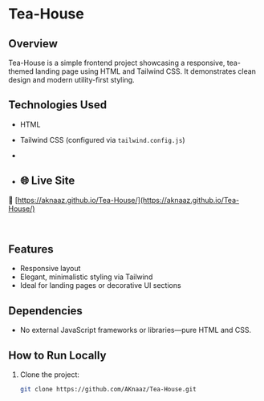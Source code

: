 # Tea-House

## Overview
Tea-House is a simple frontend project showcasing a responsive, tea-themed landing page using HTML and Tailwind CSS. It demonstrates clean design and modern utility-first styling.

## Technologies Used
- HTML  
- Tailwind CSS (configured via `tailwind.config.js`)

- <br/>

- ## 🌐 Live Site

🔗 [https://aknaaz.github.io/Tea-House/](https://aknaaz.github.io/Tea-House/)

<br/>

## Features
- Responsive layout  
- Elegant, minimalistic styling via Tailwind  
- Ideal for landing pages or decorative UI sections

## Dependencies
- No external JavaScript frameworks or libraries—pure HTML and CSS.

## How to Run Locally
1. Clone the project:
   ```bash
   git clone https://github.com/AKnaaz/Tea-House.git
